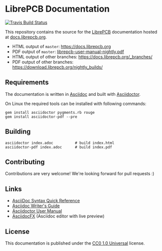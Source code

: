 # LibrePCB Documentation

[![Travis Build Status](https://travis-ci.org/LibrePCB/librepcb-doc.svg?branch=master)](https://travis-ci.org/LibrePCB/librepcb-doc)

This repository contains the source for the [LibrePCB](http://librepcb.org)
documentation hosted at [docs.librepcb.org](https://docs.librepcb.org).

- HTML output of `master`: https://docs.librepcb.org
- PDF output of `master`: [librepcb-user-manual-nightly.pdf](https://download.librepcb.org/nightly_builds/master/librepcb-user-manual-nightly.pdf)
- HTML output of other branches: https://docs.librepcb.org/_branches/
- PDF output of other branches: https://download.librepcb.org/nightly_builds/

## Requirements

The documentation is written in [Asciidoc](https://asciidoctor.org/docs/what-is-asciidoc/)
and built with [Asciidoctor](https://asciidoctor.org/).

On Linux the required tools can be installed with following commands:

    gem install asciidoctor pygments.rb rouge
    gem install asciidoctor-pdf --pre

## Building

    asciidoctor index.adoc          # build index.html
    asciidoctor-pdf index.adoc      # build index.pdf

## Contributing

Contributions are very welcome! We're looking forward for pull requests :)

## Links

- [AsciiDoc Syntax Quick Reference](https://asciidoctor.org/docs/asciidoc-syntax-quick-reference/)
- [Asciidoc Writer's Guide](https://asciidoctor.org/docs/asciidoc-writers-guide/)
- [Asciidoctor User Manual](https://asciidoctor.org/docs/user-manual/)
- [AsciidocFX](https://www.asciidocfx.com/) (Asciidoc editor with live preview)

## License

This documentation is published under the
[CC0 1.0 Universal](https://creativecommons.org/publicdomain/zero/1.0/legalcode)
license.
